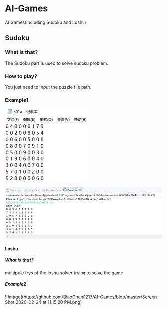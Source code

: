 # AI-Games
AI Games(including Sudoku and Loshu)

## Sudoku
### What is that?
The Sudoku part is used to solve sudoku problem.

### How to play?
You just need to input the puzzle file path.

### Example1

![image](https://github.com/BiaoChen0217/AI-Games/blob/master/s01as.png)

![image](https://github.com/BiaoChen0217/AI-Games/blob/master/solve.png)

#### Loshu
##### What is that?
 multipule trys of the loshu solver trying to solve the game 
 
 ##### Example2
![image](https://github.com/BiaoChen0217/AI-Games/blob/master/Screen Shot 2020-02-24 at 11.15.20 PM.png)

